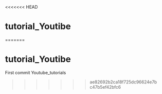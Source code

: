 <<<<<<< HEAD
# tutorial_Youtibe
=======
# tutorial_Youtibe

First commit Youtube_tutorials
>>>>>>> ae82692b2ca18f725dc96624e7bc47b5ef42bfc6
